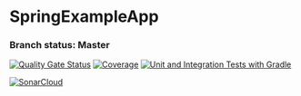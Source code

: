 # SpringExampleApp

### Branch status: Master
[![Quality Gate Status](https://sonarcloud.io/api/project_badges/measure?project=simonhauck_SpringExampleApp&metric=alert_status)](https://sonarcloud.io/dashboard?id=simonhauck_SpringExampleApp)
[![Coverage](https://sonarcloud.io/api/project_badges/measure?project=simonhauck_SpringExampleApp&metric=coverage)](https://sonarcloud.io/dashboard?id=simonhauck_SpringExampleApp)
[![Unit and Integration Tests with Gradle](https://github.com/simonhauck/SpringExampleApp/actions/workflows/tests.yml/badge.svg?branch=master)](https://github.com/simonhauck/SpringExampleApp/actions/workflows/tests.yml)

[![SonarCloud](https://sonarcloud.io/images/project_badges/sonarcloud-white.svg)](https://sonarcloud.io/dashboard?id=simonhauck_SpringExampleApp)

